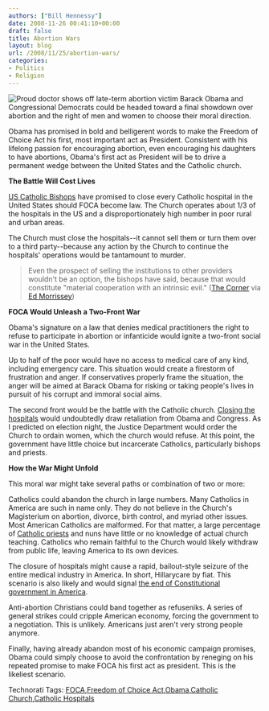 ```yaml
---
authors: ["Bill Hennessy"]
date: 2008-11-26 00:41:10+00:00
draft: false
title: Abortion Wars
layout: blog
url: /2008/11/25/abortion-wars/
categories:
- Politics
- Religion
---
```


![Proud doctor shows off late-term abortion victim](https://www.100abortionpictures.com/Aborted_Baby_Pictures_Abortion_Photos/images/abortedbaby11.jpg)
Barack Obama and Congressional Democrats could be headed toward a final showdown over abortion and the right of men and women to choose their moral direction.

 

Obama has promised in bold and belligerent words to make the Freedom of Choice Act his first, most important act as President. Consistent with his lifelong passion for encouraging abortion, even encouraging his daughters to have abortions, Obama's first act as President will be to drive a permanent wedge between the United States and the Catholic church.

 

**The Battle Will Cost Lives**

 

[US Catholic Bishops](A79C0E1F-BDDC-46ED-81C0-2624F4C8F8BB) have promised to close every Catholic hospital in the United States should FOCA become law. The Church operates about 1/3 of the hospitals in the US and a disproportionately high number in poor rural and urban areas.

 

The Church must close the hospitals--it cannot sell them or turn them over to a third party--because any action by the Church to continue the hospitals' operations would be tantamount to murder.

 

>   
> 
> Even the prospect of selling the institutions to other providers wouldn't be an option, the bishops have said, because that would constitute "material cooperation with an intrinsic evil." ([The Corner](https://corner.nationalreview.com/post/?q=Y2RjZmY2MmE1NmEzYTgzODg2ZWVmN2M0NzQxNmZhMzQ=) via [Ed Morrissey](https://hotair.com/archives/2008/11/25/does-foca-mean-an-end-to-catholic-health-care/))
> 
> 

 

**FOCA Would Unleash a Two-Front War**

 

Obama's signature on a law that denies medical practitioners the right to refuse to participate in abortion or infanticide would ignite a two-front social war in the United States.

 

Up to half of the poor would have no access to medical care of any kind, including emergency care. This situation would create a firestorm of frustration and anger. If conservatives properly frame the situation, the anger will be aimed at Barack Obama for risking or taking people's lives in pursuit of his corrupt and immoral social aims.

 

The second front would be the battle with the Catholic church. [Closing the hospitals](https://www.fallibleblogma.com/index.php/2008/11/25/obama-could-close-catholic-hospitals/) would undoubtedly draw retaliation from Obama and Congress. As I predicted on election night, the Justice Department would order the Church to ordain women, which the church would refuse. At this point, the government have little choice but incarcerate Catholics, particularly bishops and priests.

 

**How the War Might Unfold**

 

This moral war might take several paths or combination of two or more:

 

Catholics could abandon the church in large numbers. Many Catholics in America are such in name only. They do not believe in the Church's Magisterium on abortion, divorce, birth control, and myriad other issues. Most American Catholics are malformed. For that matter, a large percentage of [Catholic priests](https://romancatholicblog.typepad.com/roman_catholic_blog/2006/08/new_stricter_pr.html) and nuns have little or no knowledge of actual church teaching. Catholics who remain faithful to the Church would likely withdraw from public life, leaving America to its own devices. 

 

The closure of hospitals might cause a rapid, bailout-style seizure of the entire medical industry in America. In short, Hillarycare by fiat. This scenario is also likely and would signal [the end of Constitutional government in America](https://www.stoptheaclu.com/archives/2008/11/25/penn-democrat-who-really-cares-about-the-constitution/).

 

Anti-abortion Christians could band together as refuseniks. A series of general strikes could cripple American economy, forcing the government to a negotiation. This is unlikely. Americans just aren't very strong people anymore.

 

Finally, having already abandon most of his economic campaign promises, Obama could simply choose to avoid the confrontation by reneging on his repeated promise to make FOCA his first act as president. This is the likeliest scenario.

 

Technorati Tags: [FOCA](https://technorati.com/tags/FOCA),[Freedom of Choice Act](https://technorati.com/tags/Freedom%20of%20Choice%20Act),[Obama](https://technorati.com/tags/Obama),[Catholic Church](https://technorati.com/tags/Catholic%20Church),[Catholic Hospitals](https://technorati.com/tags/Catholic%20Hospitals)
